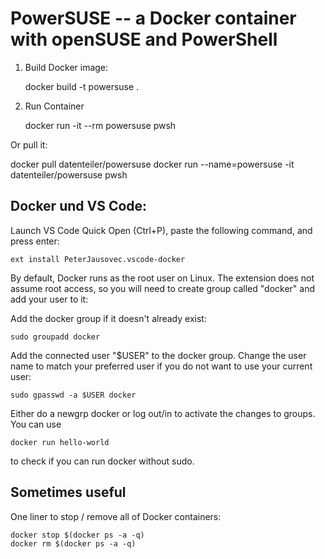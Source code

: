 # PowerSUSE -- a Docker container with openSUSE and PowerShell

1. Build Docker image:

    docker build -t powersuse .
    
2. Run Container

    docker run -it --rm powersuse pwsh
    
Or pull it:

docker pull datenteiler/powersuse
docker run --name=powersuse -it datenteiler/powersuse pwsh

## Docker und VS Code:

Launch VS Code Quick Open (Ctrl+P), paste the following command, and press enter:

    ext install PeterJausovec.vscode-docker

By default, Docker runs as the root user on Linux. The extension does not assume root access, so you will need to create group called "docker" and add your user to it:

Add the docker group if it doesn't already exist:

    sudo groupadd docker

Add the connected user "$USER" to the docker group. Change the user name to match your preferred user if you do not want to use your current user:

    sudo gpasswd -a $USER docker

Either do a newgrp docker or log out/in to activate the changes to groups. You can use

    docker run hello-world

to check if you can run docker without sudo.

## Sometimes useful

One liner to stop / remove all of Docker containers:
    
    docker stop $(docker ps -a -q)
    docker rm $(docker ps -a -q)
    
    
